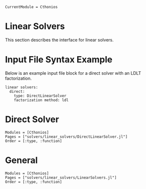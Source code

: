 ```@meta
CurrentModule = Cthonios
```
# Linear Solvers
This section describes the interface for linear solvers.

# Input File Syntax Example
Below is an example input file block for a direct solver with an LDLT factorization.
```
linear solvers:
  direct:
    type: DirectLinearSolver
    factorization method: ldl
```

# Direct Solver
```@autodocs
Modules = [Cthonios]
Pages = ["solvers/linear_solvers/DirectLinearSolver.jl"]
Order = [:type, :function]
```

# General
```@autodocs
Modules = [Cthonios]
Pages = ["solvers/linear_solvers/LinearSolvers.jl"]
Order = [:type, :function]
```
